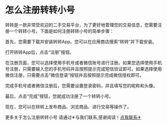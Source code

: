 # 怎么注册转转小号

转转是一款非常受欢迎的二手交易平台，为了更好地管理您的交易信息，您需要注册一个转转小号。下面是如何注册转转小号的简单步骤：

首先，您需要下载并安装转转App。您可以在应用商店搜索“转转”并下载安装。

打开转转App后，点击“注册”按钮。

在注册页面，您可以选择使用手机号或者微信账号进行注册。如果您选择使用手机号注册，只需要输入您的手机号码并且按照提示完成短信验证即可。如果选择使用微信注册，只需要点击“微信登录”按钮并且按照提示完成微信授权即可。

完成手机号或者微信注册后，您需要设置登录密码，并且填写您的昵称和头像。

最后，点击“完成”按钮，您就成功注册了一个转转小号。

现在，您可以在转转上发布商品、浏览商品、进行交易等操作了。

更多关于怎么注册转转小号 请通过✈与我们联系,感谢阅读！[点我联系✈](https://dl.G208.com)